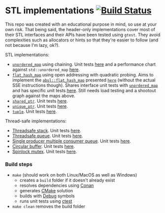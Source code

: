 # STL implementations  [![Build Status](https://travis-ci.org/amarin15/stl_implementations.svg?branch=master)](https://travis-ci.org/amarin15/stl_implementations)

This repo was created with an educational purpose in mind, so use at your own risk. That being said, the header-only implementations cover most of their STL interfaces and their APIs have been tested using `gtest`. They avoid complexities such as allocators or hints so that they're easier to follow (and not because I'm lazy, ok?).

STL implementations:
- [`unordered_map`](https://github.com/amarin15/stl_implementations/blob/master/include/si_unordered_map.h) using chaining. Unit tests [here](https://github.com/amarin15/stl_implementations/blob/master/unit_tests/unordered_map_test.cpp) and a performance chart against `std::unordered_map` [here](https://amarin15.github.io/stl_implementations/hash_maps_performance.html).
- [`flat_hash_map`](https://github.com/amarin15/stl_implementations/blob/master/include/si_flat_hash_map.h) using open addressing with quadratic probing. Aims to implement the [`absl::flat_hash_map`](https://abseil.io/docs/cpp/guides/container)  presented [`here`](https://www.youtube.com/watch?v=ncHmEUmJZf4) (without the actual SSE instructions though). Shares interface unit tests with [`unordered_map`](https://github.com/amarin15/stl_implementations/blob/master/unit_tests/unordered_map_test.cpp) and has specific unit tests [here](https://github.com/amarin15/stl_implementations/blob/master/unit_tests/flat_hash_map_test.cpp). Still needs load testing and a shootout graph against the maps above.
- [`shared_ptr`](https://github.com/amarin15/stl_implementations/blob/master/include/si_shared_ptr.h). Unit tests [here](https://github.com/amarin15/stl_implementations/blob/master/unit_tests/shared_ptr_test.cpp).
- [`unique_ptr`](https://github.com/amarin15/stl_implementations/blob/master/include/si_unique_ptr.h). Unit tests [here](https://github.com/amarin15/stl_implementations/blob/master/unit_tests/unique_ptr_test.cpp).
- [`tuple`](https://github.com/amarin15/stl_implementations/blob/master/include/si_tuple.h). Unit tests [here](https://github.com/amarin15/stl_implementations/blob/master/unit_tests/tuple_test.cpp).

Thread-safe implementations:
- [Threadsafe stack](https://github.com/amarin15/stl_implementations/blob/master/include/si_threadsafe_stack.h). Unit tests [here](https://github.com/amarin15/stl_implementations/blob/master/unit_tests/threadsafe_stack_test.cpp).
- [Threadsafe queue](https://github.com/amarin15/stl_implementations/blob/master/include/si_threadsafe_queue.h). Unit tests [here](https://github.com/amarin15/stl_implementations/blob/master/unit_tests/threadsafe_queue_test.cpp).
- [Single producer multiple consumer queue](https://github.com/amarin15/stl_implementations/blob/master/include/si_spmc_queue.h). Unit tests [here](https://github.com/amarin15/stl_implementations/blob/master/unit_tests/spmc_queue_test.cpp).
- [Circular buffer](https://github.com/amarin15/stl_implementations/blob/master/include/si_ring_buffer.h). Unit tests [here](https://github.com/amarin15/stl_implementations/blob/master/unit_tests/ring_buffer_test.cpp).
- [Spinlock mutex](https://github.com/amarin15/stl_implementations/blob/master/include/si_spinlock_mutex.h). Unit tests [here](https://github.com/amarin15/stl_implementations/blob/master/unit_tests/spinlock_mutex_test.cpp).

### Build steps
- `make` (should work on both Linux/MacOS as well as Windows)
  - creates a `build` folder if it doesn't already exist
  - resolves dependencies using [Conan](https://conan.io/)
  - generates [CMake](https://cmake.org/) solution
  - builds with [Debug](https://cmake.org/cmake/help/v3.0/variable/CMAKE_BUILD_TYPE.html) symbols
  - runs unit tests using [ctest](https://cmake.org/cmake/help/latest/manual/ctest.1.html)
- `make clean` removes the build folder
